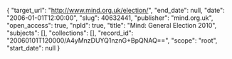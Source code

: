 {
  "target_url": "http://www.mind.org.uk/election/", 
  "end_date": null, 
  "date": "2006-01-01T12:00:00", 
  "slug": 40632441, 
  "publisher": "mind.org.uk", 
  "open_access": true, 
  "npld": true, 
  "title": "Mind: General Election 2010", 
  "subjects": [], 
  "collections": [], 
  "record_id": "20060101T120000/A4yMnzDUYQ1nznG+BpQNAQ==", 
  "scope": "root", 
  "start_date": null
}

